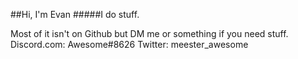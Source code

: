 ##Hi, I'm Evan
#####I do stuff.

Most of it isn't on Github but DM me or something if you need stuff.
Discord.com: Awesome#8626
Twitter: meester_awesome
